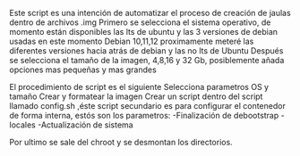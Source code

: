 Este script es una intención de automatizar el proceso de creación de jaulas dentro de archivos .img
Primero se selecciona el sistema operativo, de momento están disponibles las lts de ubuntu y las 3 versiones de debian usadas en este momento
Debian 10,11,12 proximamente meteré las diferentes versiones hacia atrás de debian y las no lts de Ubuntu
Después se selecciona el tamaño de la imagen, 4,8,16 y 32 Gb, posiblemente añada opciones mas pequeñas y mas grandes

El procedimiento de script es el siguiente
Selecciona parametros OS y tamaño
Crear y formatear la imagen
Crear un script dentro del script llamado config.sh ,éste script secundario es para configurar el contenedor de forma interna, estós son los parametros:
-Finalización de debootstrap
-locales
-Actualización de sistema

Por ultimo se sale del chroot y se desmontan los directorios.
